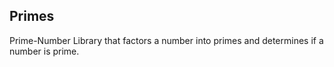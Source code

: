 
## Primes
Prime-Number Library that factors a number into primes and determines if a number is prime.

